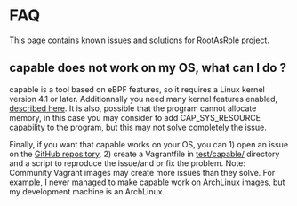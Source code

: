 # FAQ

This page contains known issues and solutions for RootAsRole project.

## capable does not work on my OS, what can I do ?

capable is a tool based on eBPF features, so it requires a Linux kernel version 4.1 or later. Additionnally you need many kernel features enabled, [described here](https://github.com/iovisor/bcc/blob/master/INSTALL.md#kernel-configuration). It is also, possible that the program cannot allocate memory, in this case you may consider to add CAP_SYS_RESOURCE capability to the program, but this may not solve completely the issue.

Finally, if you want that capable works on your OS, you can 1) open an issue on the [GitHub repository](http://github.com/LeChatP/RootAsRole), 2) create a Vagrantfile in [test/capable/](https://github.com/LeChatP/RootAsRole/tree/develop/tests/capable) directory and a script to reproduce the issue/and or fix the problem. Note: Community Vagrant images may create more issues than they solve. For example, I never managed to make capable work on ArchLinux images, but my development machine is an ArchLinux.